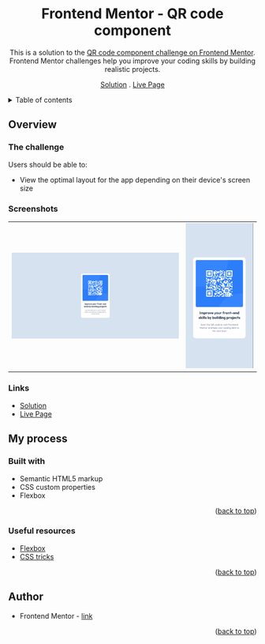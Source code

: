 <div align="center">

# Frontend Mentor - QR code component

This is a solution to the [QR code component challenge on Frontend Mentor](https://www.frontendmentor.io/challenges/qr-code-component-iux_sIO_H). Frontend Mentor challenges help you improve your coding skills by building realistic projects.

[Solution][solution-url] . [Live Page][live-page]

</div>

<details>
<summary>Table of contents</summary>

-   [Overview](#overview)
    -   [The challenge](#the-challenge)
    -   [Screenshots](#screenshots)
    -   [Links](#links)
-   [My process](#my-process)
    -   [Built with](#built-with)
    -   [Useful resources](#useful-resources)
-   [Author](#author)

</details>

## Overview

### The challenge

Users should be able to:

-   View the optimal layout for the app depending on their device's screen size

### Screenshots

<table>
        <tr>
            <td>
                <img src="./screens/desktop.png"
                    alt="Desktop solution" width="100%" title="Desktop solution"/>
            </td>
            <td>
                <img src="./screens/mobile.png"
                    alt="Mobile solution" title="Mobile solution" width="100%" />
            </td>
        </tr>
</table>

### Links

-   [Solution][solution-url]
-   [Live Page][live-page]

## My process

### Built with

-   Semantic HTML5 markup
-   CSS custom properties
-   Flexbox

<p align="right">(<a href="#top">back to top</a>)</p>

### Useful resources

-   [Flexbox](https://www.w3schools.com/css/css3_flexbox.asp)
-   [CSS tricks](https://css-tricks.com/almanac/properties/f/flex/)

<p align="right">(<a href="#top">back to top</a>)</p>

## Author

-   Frontend Mentor - [link](https://www.frontendmentor.io/profile/JCzyszczon)

<p align="right">(<a href="#top">back to top</a>)</p>

[live-page]: https://jczyszczon.github.io/qr-code-component/
[solution-url]: https://www.frontendmentor.io/solutions/responsive-qr-code-component-R7-4Jdx52j
